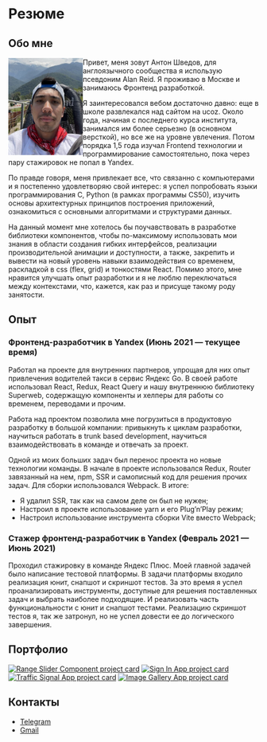 # Резюме

## Обо мне
<img src="./me.jpg" alt="Photo of myself" width="150" align="left">

Привет, меня зовут Антон Шведов, для англоязычного сообщества я использую псевдоним Alan Reid. Я проживаю в Москве и занимаюсь Фронтенд разработкой.

Я заинтересовался вебом достаточно давно: еще в школе развлекался над сайтом на ucoz. Около года, начиная с последнего курса института, занимался им более серьезно (в основном версткой), но все же на уровне увлечения. Потом порядка 1,5 года изучал Frontend технологии и программирование самостоятельно, пока через пару стажировок не попал в Yandex.

По правде говоря, меня привлекает все, что связанно с компьютерами и я постепенно удовлетворяю свой интерес: я успел попробовать языки программирования C, Python (в рамках программы CS50), изучить основы архитектурных принципов построения приложений, ознакомиться с основными алгоритмами и структурами данных.

На данный момент мне хотелось бы поучавствовать в разработке библиотеки компонентов, чтобы по-максимому использовать мои знания в области создания гибких интерфейсов, реализации производительной анимации и доступности, а также, закрепить и вывести на новый уровень навыки взаимодействия со временем, раскладкой в css (flex, grid) и тонкостями React. Помимо этого, мне нравится улучшать опыт разработки и я не люблю переключаться между контекстами, что, кажется, как раз и присуще такому роду занятости.

## Опыт
### Фронтенд-разработчик в Yandex (Июнь 2021 — текущее время)
Работал на проекте для внутренних партнеров, упрощая для них опыт привлечения водителей такси в сервис Яндекс Go. В своей работе использовал React, Redux, React Query и нашу внутреннюю библиотеку Superweb, содержащую компоненты и хелперы для работы со временем, переводами и прочим.

Работа над проектом позволила мне погрузиться в продуктовую разработку в большой компании: привыкнуть к циклам разработки, научиться работать в trunk based development, научиться взаимодействовать в команде и отвечать за проект.

Одной из моих больших задач был перенос проекта но новые технологии команды. В начале в проекте использовался Redux, Router завязанный на нем, npm, SSR и самописный код для решения прочих задач. Для сборки использовался Webpack. В итоге:
* Я удалил SSR, так как на самом деле он был не нужен;
* Настроил в проекте использование yarn и его Plug’n’Play режим;
* Настроил использование инструмента сборки Vite вместо Webpack;

### Стажер фронтенд-разработчик в Yandex (Февраль 2021 — Июнь 2021)
Проходил стажировку в команде Яндекс Плюс. Моей главной задачей было написание тестовой платформы. В задачи платформы входило реализация юнит, снапшот и скриншот тестов. За это время я успел проанализировать инструменты, доступные для решения поставленных задач и выбрать наиболее подходящие. И реализовать часть функциональности с юнит и снапшот тестами. Реализацию скриншот тестов я, так же затронул, но не успел довести ее до логического завершения.

## Портфолио
[![Range Slider Component project card](https://github-readme-stats.vercel.app/api/pin/?username=alanreidt&repo=range-slider-component)](https://github.com/alanreidt/range-slider-component)
[![Sign In App project card](https://github-readme-stats.vercel.app/api/pin/?username=alanreidt&repo=sign-in-app)](https://github.com/alanreidt/sign-in-app)
[![Traffic Signal App project card](https://github-readme-stats.vercel.app/api/pin/?username=alanreidt&repo=traffic-signal-app)](https://github.com/alanreidt/traffic-signal-app)
[![Image Gallery App project card](https://github-readme-stats.vercel.app/api/pin/?username=alanreidt&repo=image-gallery-app)](https://github.com/alanreidt/image-gallery-app)

## Контакты
- [Telegram](https://t.me/antonshvedov)
- [Gmail](mailto:shvedov.a.g@yandex.ru)
